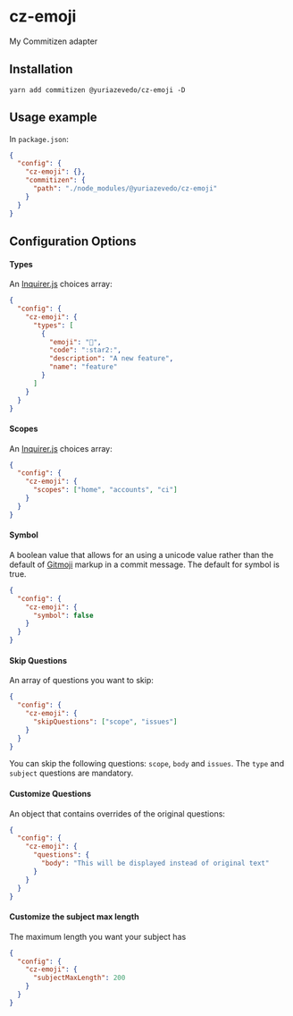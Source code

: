 # cz-emoji

My Commitizen adapter

## Installation

```
yarn add commitizen @yuriazevedo/cz-emoji -D
```

## Usage example

In `package.json`:

```json
{
  "config": {
    "cz-emoji": {},
    "commitizen": {
      "path": "./node_modules/@yuriazevedo/cz-emoji"
    }
  }
}
```

## Configuration Options

#### Types

An [Inquirer.js](https://github.com/SBoudrias/Inquirer.js/) choices array:

```json
{
  "config": {
    "cz-emoji": {
      "types": [
        {
          "emoji": "🌟",
          "code": ":star2:",
          "description": "A new feature",
          "name": "feature"
        }
      ]
    }
  }
}
```

#### Scopes

An [Inquirer.js](https://github.com/SBoudrias/Inquirer.js/) choices array:

```json
{
  "config": {
    "cz-emoji": {
      "scopes": ["home", "accounts", "ci"]
    }
  }
}
```

#### Symbol

A boolean value that allows for an using a unicode value rather than the default of [Gitmoji](https://gitmoji.carloscuesta.me/) markup in a commit message. The default for symbol is true.

```json
{
  "config": {
    "cz-emoji": {
      "symbol": false
    }
  }
}
```

#### Skip Questions

An array of questions you want to skip:

```json
{
  "config": {
    "cz-emoji": {
      "skipQuestions": ["scope", "issues"]
    }
  }
}
```

You can skip the following questions: `scope`, `body` and `issues`. The `type` and `subject` questions are mandatory.

#### Customize Questions

An object that contains overrides of the original questions:

```json
{
  "config": {
    "cz-emoji": {
      "questions": {
        "body": "This will be displayed instead of original text"
      }
    }
  }
}
```

#### Customize the subject max length

The maximum length you want your subject has

```json
{
  "config": {
    "cz-emoji": {
      "subjectMaxLength": 200
    }
  }
}
```
